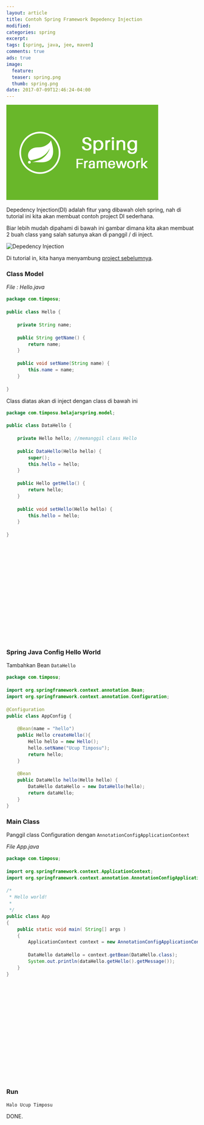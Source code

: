 ```yaml
---
layout: article
title: Contoh Spring Framework Depedency Injection
modified:
categories: spring
excerpt:
tags: [spring, java, jee, maven]
comments: true
ads: true
image:
  feature:
  teaser: spring.png
  thumb: spring.png
date: 2017-07-09T12:46:24-04:00
---
```


![Spring](/images/spring.png)

Depedency Injection(DI) adalah fitur yang dibawah oleh spring, nah di tutorial ini kita akan membuat contoh project DI sederhana.

Biar lebih mudah dipahami di bawah ini gambar dimana kita akan membuat 2 buah class yang salah satunya akan di panggil / di inject.

![Depedency Injection](/images/DI.png)

Di tutorial in, kita hanya menyambung [project sebelumnya](/contoh-spring-framework-hello-world-annotation/).

### Class Model

*File : Hello.java*

```java
package com.timposu;

public class Hello {

	private String name;

	public String getName() {
		return name;
	}

	public void setName(String name) {
		this.name = name;
	}

}
```

Class diatas akan di inject dengan class di bawah ini

```java
package com.timposu.belajarspring.model;

public class DataHello {

	private Hello hello; //memanggil class Hello

	public DataHello(Hello hello) {
		super();
		this.hello = hello;
	}

	public Hello getHello() {
		return hello;
	}

	public void setHello(Hello hello) {
		this.hello = hello;
	}

}
```


<center><script async src="//pagead2.googlesyndication.com/pagead/js/adsbygoogle.js"></script><!-- BOX--><ins class="adsbygoogle"  style="display:inline-block;width:300px;height:250px" data-ad-client="ca-pub-4504493660273886" data-ad-slot="1638134271"></ins><script>(adsbygoogle = window.adsbygoogle || []).push({});</script></center>


### Spring Java Config Hello World

Tambahkan Bean `DataHello`

```java
package com.timposu;

import org.springframework.context.annotation.Bean;
import org.springframework.context.annotation.Configuration;

@Configuration
public class AppConfig {

	@Bean(name = "hello")
	public Hello createHello(){
		Hello hello = new Hello();
		hello.setName("Ucup Timposu");
		return hello;
	}

	@Bean
	public DataHello hello(Hello hello) {
		DataHello dataHello = new DataHello(hello);
		return dataHello;
	}
}
```



### Main Class

Panggil class Configuration dengan `AnnotationConfigApplicationContext`

*File App.java*

```java
package com.timposu;

import org.springframework.context.ApplicationContext;
import org.springframework.context.annotation.AnnotationConfigApplicationContext;

/*
 * Hello world!
 *
 */
public class App
{
    public static void main( String[] args )
    {
        ApplicationContext context = new AnnotationConfigApplicationContext(AppConfig.class);

        DataHello dataHello = context.getBean(DataHello.class);
        System.out.println(dataHello.getHello().getMessage());
    }
}
```


<center><script async src="//pagead2.googlesyndication.com/pagead/js/adsbygoogle.js"></script><!-- BOX--><ins class="adsbygoogle"  style="display:inline-block;width:300px;height:250px" data-ad-client="ca-pub-4504493660273886" data-ad-slot="1638134271"></ins><script>(adsbygoogle = window.adsbygoogle || []).push({});</script></center>


### Run

```
Halo Ucup Timposu
```

DONE.
